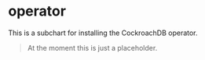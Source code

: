 # operator

This is a subchart for installing the CockroachDB operator.

> At the moment this is just a placeholder.
